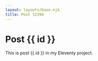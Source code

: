 ```yaml
---
layout: layouts/base.njk
title: Post 12394
---
```


# Post {{ id }}

This is post {{ id }} in my Eleventy project.
